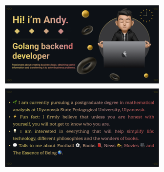 <p align="center">
  <img src="https://github.com/andy-ahmedov/andy-ahmedov/blob/main/files/Logo.png?raw=true" alt="Logo">
</p>
<p align="center">
  <img src="https://github.com/andy-ahmedov/andy-ahmedov/blob/main/files/Description.png?raw=true" alt="Descrption">
</p>


